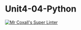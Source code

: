 # Unit4-04-Python
[![Mr Coxall's Super Linter](https://github.com/ICS3U-Programming-Kestrel-B/Unit4-04-Python/workflows/Mr%20Coxall's%20Super%20Linter/badge.svg)](https://github.com/ICS3U-Programming-Kestrel-B/Unit4-04-Python/actions/)
